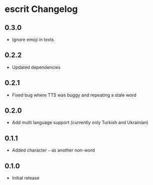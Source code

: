 # escrit Changelog

## 0.3.0

- Ignore emoji in texts

## 0.2.2

- Updated dependencies

## 0.2.1

- Fixed bug where TTS was buggy and repeating a stale word

## 0.2.0

- Add multi language support (currently only Turkish and Ukrainian)

## 0.1.1

- Added character `—` as another non-word

## 0.1.0

- Initial release

